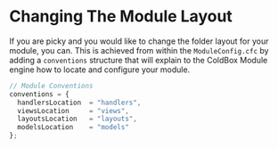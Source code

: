 # Changing The Module Layout

If you are picky and you would like to change the folder layout for your module, you can. This is achieved from within the `ModuleConfig.cfc` by adding a `conventions` structure that will explain to the ColdBox Module engine how to locate and configure your module. 

```js
// Module Conventions
conventions = {
  handlersLocation  = "handlers",
  viewsLocation     = "views",
  layoutsLocation   = "layouts",
  modelsLocation    = "models"
};
```

